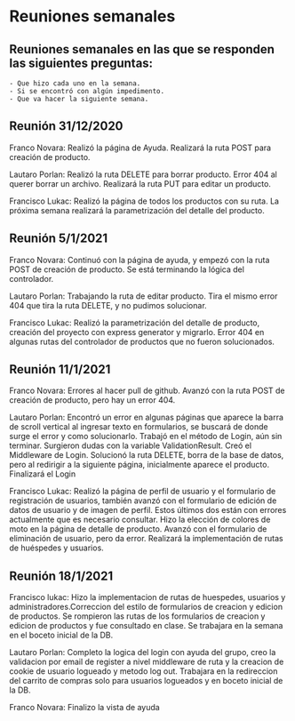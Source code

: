 # Reuniones semanales

## Reuniones semanales en las que se responden las siguientes preguntas:

    - Que hizo cada uno en la semana.
    - Si se encontró con algún impedimento.
    - Que va hacer la siguiente semana.

## Reunión 31/12/2020

Franco Novara: Realizó la página de Ayuda. Realizará la ruta POST para creación de producto. 

Lautaro Porlan: Realizó la ruta DELETE para borrar producto. Error 404 al querer borrar un archivo. Realizará la ruta PUT para editar un producto.

Francisco Lukac: Realizó la página de todos los productos con su ruta. La próxima semana realizará la parametrización del detalle del producto.

## Reunión 5/1/2021

Franco Novara: Continuó con la página de ayuda, y empezó con la ruta POST de creación de producto. Se está terminando la lógica del controlador.

Lautaro Porlan: Trabajando la ruta de editar producto. Tira el mismo error 404 que tira la ruta DELETE, y no pudimos solucionar.

Francisco Lukac: Realizó la parametrización del detalle de producto, creación del proyecto con express generator y migrarlo. Error 404 en algunas rutas del controlador de productos que no fueron solucionados.

## Reunión 11/1/2021

Franco Novara: Errores al hacer pull de github. Avanzó con la ruta POST de creación de producto, pero hay un error 404.

Lautaro Porlan: Encontró un error en algunas páginas que aparece la barra de scroll vertical al ingresar texto en formularios, se buscará de donde surge el error y como solucionarlo. Trabajó en el método de Login, aún sin terminar. Surgieron dudas con la variable ValidationResult. Creó el Middleware de Login. Solucionó la ruta DELETE, borra de la base de datos, pero al redirigir a la siguiente página, inicialmente aparece el producto. Finalizará el Login

Francisco Lukac: Realizó la página de perfil de usuario y el formulario de registración de usuarios, también avanzó con el formulario de edición de datos de usuario y de imagen de perfil. Estos últimos dos están con errores actualmente que es necesario consultar. Hizo la elección de colores de moto en la página de detalle de producto. Avanzó con el formulario de eliminación de usuario, pero da error. Realizará la implementación de rutas de huéspedes y usuarios.



## Reunión 18/1/2021

Francisco lukac: Hizo la implementacion de rutas de huespedes, usuarios y administradores.Correccion del estilo de formularios de creacion y edicion de productos.
Se rompieron las rutas de los formularios de creacion y edicion de productos y fue consultado en clase.
Se trabajara en la semana en el boceto inicial de la DB.


Lautaro Porlan: Completo la logica del login con ayuda del grupo, creo la validacion por email de register a nivel middleware de ruta y la creacion de cookie de usuario logueado y metodo log out. Trabajara en la redireccion del carrito de compras solo para usuarios logueados y en boceto inicial de la DB.

Franco Novara: Finalizo la vista de ayuda


